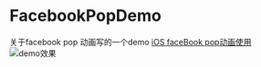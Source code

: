 # FacebookPopDemo
关于facebook pop 动画写的一个demo
[iOS faceBook pop动画使用](https://www.jianshu.com/p/b38b9d4be00b)
![demo效果](https://upload-images.jianshu.io/upload_images/2609892-6ef464844afd89fb.gif?imageMogr2/auto-orient/strip)
